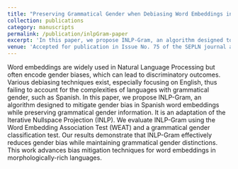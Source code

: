 ```yaml
---
title: "Preserving Grammatical Gender when Debiasing Word Embeddings in Spanish"
collection: publications
category: manuscripts
permalink: /publication/inlpGram-paper
excerpt: 'In this paper, we propose INLP-Gram, an algorithm designed to mitigate gender bias in Spanish word embeddings while preserving grammatical gender information. It is an adaptation of the Iterative Nullspace Projection (INLP).'
venue: 'Accepted for publication in Issue No. 75 of the SEPLN journal and for presentation at the XLI International SEPLN Conference, 2025.'
---
```

Word embeddings are widely used in Natural Language Processing but often encode gender biases, which can lead to discriminatory outcomes. Various debiasing techniques exist, especially focusing on English, thus failing to account for the complexities of languages with grammatical gender, such as Spanish. In this paper, we propose INLP-Gram, an algorithm designed to mitigate gender bias in Spanish word embeddings while preserving grammatical gender information. It is an adaptation of the Iterative Nullspace Projection (INLP). We evaluate INLP-Gram using the Word Embedding Association Test (WEAT) and a grammatical gender classification test. Our results demonstrate that INLP-Gram effectively reduces gender bias while maintaining grammatical gender distinctions. This work advances bias mitigation techniques for word embeddings in morphologically-rich languages.
